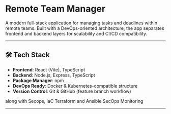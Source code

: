 # Remote Team Manager

A modern full-stack application for managing tasks and deadlines within remote teams. Built with a DevOps-oriented architecture, the app separates frontend and backend layers for scalability and CI/CD compatibility.

---

## 🛠️ Tech Stack

- **Frontend**: React (Vite), TypeScript  
- **Backend**: Node.js, Express, TypeScript  
- **Package Manager**: npm  
- **DevOps Ready**: Docker & Kubernetes-compatible structure  
- **Version Control**: Git & GitHub (feature branch workflow)  


along with Secops, IaC Terraform and Ansible
SecOps
Monitoring

---
